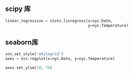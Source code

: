 ## scipy 库
```py
linear_regression = stats.linregress(x=nyc.Date,
                                     y=nyc.Temperature)
```

## seaborn库
```py
sns.set_style('whitegrid')
axes = sns.regplot(x=nyc.Date, y=nyc.Temperature)

axes.set_ylim(10, 70)


```
